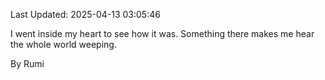 Last Updated: 2025-04-13 03:05:46

I went inside my heart to see how it was. Something there makes me hear the whole world weeping.

By Rumi